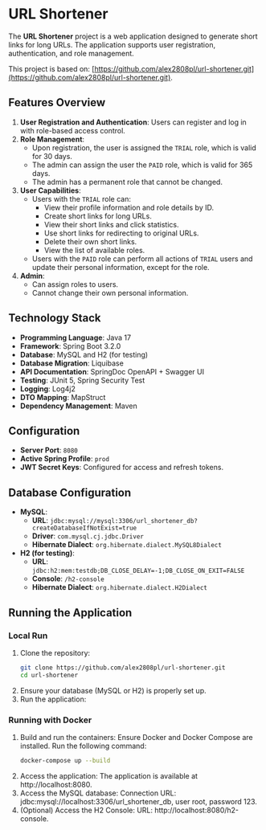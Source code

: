 # URL Shortener

The **URL Shortener** project is a web application designed to generate short links for long URLs. The application supports user registration, authentication, and role management.

This project is based on: [https://github.com/alex2808pl/url-shortener.git](https://github.com/alex2808pl/url-shortener.git).

## Features Overview

1. **User Registration and Authentication**: Users can register and log in with role-based access control.
2. **Role Management**:
    - Upon registration, the user is assigned the `TRIAL` role, which is valid for 30 days.
    - The admin can assign the user the `PAID` role, which is valid for 365 days.
    - The admin has a permanent role that cannot be changed.
3. **User Capabilities**:
    - Users with the `TRIAL` role can:
        - View their profile information and role details by ID.
        - Create short links for long URLs.
        - View their short links and click statistics.
        - Use short links for redirecting to original URLs.
        - Delete their own short links.
        - View the list of available roles.
    - Users with the `PAID` role can perform all actions of `TRIAL` users and update their personal information, except for the role.
4. **Admin**:
    - Can assign roles to users.
    - Cannot change their own personal information.

## Technology Stack

- **Programming Language**: Java 17
- **Framework**: Spring Boot 3.2.0
- **Database**: MySQL and H2 (for testing)
- **Database Migration**: Liquibase
- **API Documentation**: SpringDoc OpenAPI + Swagger UI
- **Testing**: JUnit 5, Spring Security Test
- **Logging**: Log4j2
- **DTO Mapping**: MapStruct
- **Dependency Management**: Maven

## Configuration

- **Server Port**: `8080`
- **Active Spring Profile**: `prod`
- **JWT Secret Keys**: Configured for access and refresh tokens.

## Database Configuration

- **MySQL**:
    - **URL**: `jdbc:mysql://mysql:3306/url_shortener_db?createDatabaseIfNotExist=true`
    - **Driver**: `com.mysql.cj.jdbc.Driver`
    - **Hibernate Dialect**: `org.hibernate.dialect.MySQL8Dialect`
- **H2 (for testing)**:
    - **URL**: `jdbc:h2:mem:testdb;DB_CLOSE_DELAY=-1;DB_CLOSE_ON_EXIT=FALSE`
    - **Console**: `/h2-console`
    - **Hibernate Dialect**: `org.hibernate.dialect.H2Dialect`

## Running the Application

### Local Run

1. Clone the repository:
   ```bash
   git clone https://github.com/alex2808pl/url-shortener.git
   cd url-shortener
2. Ensure your database (MySQL or H2) is properly set up.
3. Run the application:


### Running with Docker
1. Build and run the containers: Ensure Docker and Docker Compose are installed. Run the following command:
   ```bash
   docker-compose up --build
2. Access the application: The application is available at http://localhost:8080.
3. Access the MySQL database: Connection URL: jdbc:mysql://localhost:3306/url_shortener_db, user root, password 123.
4. (Optional) Access the H2 Console: URL: http://localhost:8080/h2-console.

